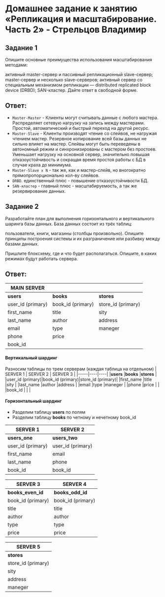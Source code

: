 # Домашнее задание к занятию «Репликация и масштабирование. Часть 2» - Стрельцов Владимир

## Задание 1

Опишите основные преимущества использования масштабирования методами:

активный master-сервер и пассивный репликационный slave-сервер;
master-сервер и несколько slave-серверов;
активный сервер со специальным механизмом репликации — distributed replicated block device (DRBD);
SAN-кластер.
Дайте ответ в свободной форме.

## Ответ:

- `Master-Master` - Клиенты могут считывать данные с любого мастера. Распределяет сетевую нагрузку на запись между мастерами. Простой, автоматический и быстрый переход на другой ресурс.
- `Master-Slave` - Клиенты производят чтение со слейвов, не нагружая чтением мастер. Резервное копирование всей базы данных не сильно влияет на мастер. Слейвы могут быть переведены в автономный режим и синхронизированы с мастером без простоев. Уменьшает нагрузку на основной сервер, значительно повышая отказоустойчивость и сокращая время простоя работы с БД в случае краха до минимума.
- `Master-Slave x N` - так же, как и мастер-слейв, но вногократно прямопропорционально кол-ву слейвов.
- `DRBD`. единственный плюс - повышение отказоустойчивости БД.
- `SAN-кластер` - главный плюс - масштабируемость, а так же резервирование данных.

## Задание 2
Разработайте план для выполнения горизонтального и вертикального шаринга базы данных. База данных состоит из трёх таблиц:

пользователи,
книги,
магазины (столбцы произвольно).
Опишите принципы построения системы и их разграничение или разбивку между базами данных.

Пришлите блоксхему, где и что будет располагаться. Опишите, в каких режимах будут работать сервера.

## Ответ:


| MAIN SERVER |||
|-----|----|----|
|**users**        |**books**        |**stores**        |
|user_id (primary)|book_id (primary)|store_id (primary)|
|first_name       |title            |sity              |
|last_name        |author           |address           |
|email            |type             |maneger           |
|phone            |price            |                  |
|book_id          |                 |                  |

#### Вертикальный шардинг
Разносим таблицы по трем серверам (каждая таблица на отдельном)
| SERVER 1 | SERVER 2 | SERVER 3 |
|-----|----|----|
|**users**        |**books**        |**stores**        |
|user_id (primary)|book_id (primary)|store_id (primary)|
|first_name       |title            |sity              |
|last_name        |author           |address           |
|email            |type             |maneger           |
|phone            |price            |                  |
|book_id          |                 |                  |

#### Горизонтальный шардинг
- Разделим таблицу **users** по полям
- Разделим таблицу **books** по четному и нечетному book_id

| SERVER 1 | SERVER 2 |
|-----|----|
|**users_one**    |**users_two**    |
|user_id (primary)|user_id (primary)|
|first_name       |email            |
|last_name        |phone            |
|book_id          |book_id          |

| SERVER 3 | SERVER 4 |
|-----|----|
|**books_even_id** |**books_odd_id**  |
|book_id (primary) |book_id (primary) |
|title             |title             |
|author            |author            |
|type              |type              |
|price             |price             |

| SERVER 5 |
|----|
|**stores**        |
|store_id (primary)|
|sity              |
|address           |
|maneger           |




